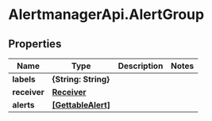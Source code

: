 # AlertmanagerApi.AlertGroup

## Properties

Name | Type | Description | Notes
------------ | ------------- | ------------- | -------------
**labels** | **{String: String}** |  | 
**receiver** | [**Receiver**](Receiver.md) |  | 
**alerts** | [**[GettableAlert]**](GettableAlert.md) |  | 


